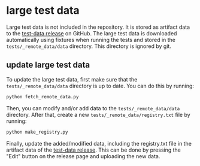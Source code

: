 # large test data

Large test data is not included in the repository. It is stored as artifact data to the [test-data release](https://github.com/Deltares-research/HydroFlows/releases/tag/test-data) on GitHub. The large test data is downloaded automatically using fixtures when running the tests and stored in the `tests/_remote_data/data` directory. This directory is ignored by git.

## update large test data

To update the large test data, first make sure that the `tests/_remote_data/data` directory is up to date. You can do this by running:

```bash
python fetch_remote_data.py
```

Then, you can modify and/or add data to the `tests/_remote_data/data` directory.
After that, create a new `tests/_remote_data/registry.txt` file by running:

```bash
python make_registry.py
```

Finally, update the added/modified data, including the registry.txt file in the artifact data of the [test-data release](https://github.com/Deltares-research/HydroFlows/releases/tag/test-data).
This can be done by pressing the "Edit" button on the release page and uploading the new data.
